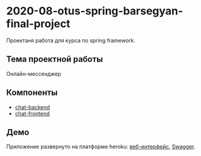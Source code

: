 # 2020-08-otus-spring-barsegyan-final-project

Проектаня работа для курса по spring framework.

## Тема проектной работы

Онлайн-мессенджер

## Компоненты

- [chat-backend](chat-backend)
- [chat-frontend](chat-frontend)

## Демо

Приложение развернуто на платформе heroku: [веб-интерфейс](https://otus-final-project-frontend.herokuapp.com/), [Swagger](https://otus-final-project-backend.herokuapp.com/swagger-ui/index.html).
